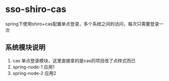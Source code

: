 # sso-shiro-cas
spring下使用shiro+cas配置单点登录，多个系统之间的访问，每次只需要登录一次

## 系统模块说明
1.  cas  单点登录模块，这里直接拿的是cas的项目改了点样式而已
2.  spring-node-1   应用1
3.  spring-node-2   应用2
